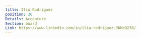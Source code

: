 ```yaml
---
title: Ilia Rodriguez
position: 36
Details: Accenture
Section: board
Link: https://www.linkedin.com/in/ilia-rodriguez-3bbb9238/
---
```


